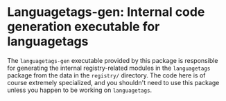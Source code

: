 # Languagetags-gen: Internal code generation executable for languagetags

The `languagetags-gen` executable provided by this package is
responsible for generating the internal registry-related modules in
the `languagetags` package from the data in the `registry/`
directory. The code here is of course extremely specialized, and you
shouldn't need to use this package unless you happen to be working on
`languagetags`.
